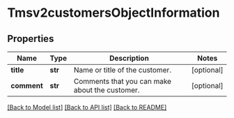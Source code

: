 # Tmsv2customersObjectInformation

## Properties
Name | Type | Description | Notes
------------ | ------------- | ------------- | -------------
**title** | **str** | Name or title of the customer.  | [optional] 
**comment** | **str** | Comments that you can make about the customer.  | [optional] 

[[Back to Model list]](../README.md#documentation-for-models) [[Back to API list]](../README.md#documentation-for-api-endpoints) [[Back to README]](../README.md)


